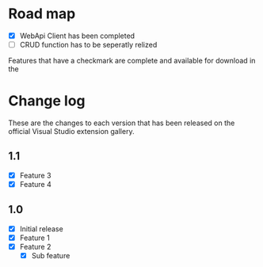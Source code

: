 # Road map

- [x] WebApi Client has been completed
- [ ] CRUD function has to be seperatly relized

Features that have a checkmark are complete and available for
download in the

# Change log

These are the changes to each version that has been released
on the official Visual Studio extension gallery.

## 1.1

- [x] Feature 3
- [x] Feature 4

## 1.0

- [x] Initial release
- [x] Feature 1
- [x] Feature 2
  - [x] Sub feature